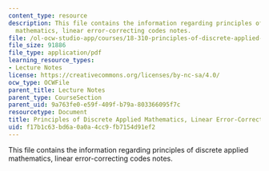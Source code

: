 ```yaml
---
content_type: resource
description: This file contains the information regarding principles of discrete applied
  mathematics, linear error-correcting codes notes.
file: /ol-ocw-studio-app/courses/18-310-principles-of-discrete-applied-mathematics-fall-2013/f17b1c63bd6a0a0a4cc9fb7154d91ef2_MIT18_310F13_Ch22.pdf
file_size: 91886
file_type: application/pdf
learning_resource_types:
- Lecture Notes
license: https://creativecommons.org/licenses/by-nc-sa/4.0/
ocw_type: OCWFile
parent_title: Lecture Notes
parent_type: CourseSection
parent_uid: 9a763fe0-e59f-409f-b79a-803366095f7c
resourcetype: Document
title: Principles of Discrete Applied Mathematics, Linear Error-Correcting Codes Notes
uid: f17b1c63-bd6a-0a0a-4cc9-fb7154d91ef2
---
```

This file contains the information regarding principles of discrete applied mathematics, linear error-correcting codes notes.